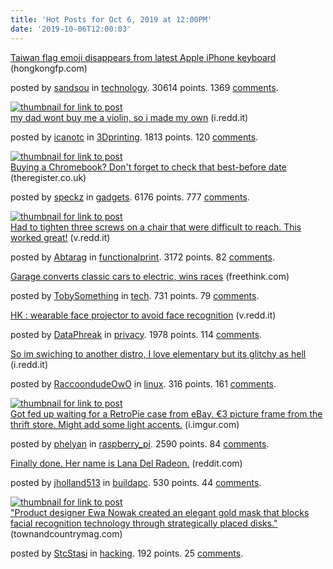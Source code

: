 ```yaml
---
title: 'Hot Posts for Oct 6, 2019 at 12:00PM'
date: '2019-10-06T12:00:03'
---
```

<article><div><a href='https://www.hongkongfp.com/2019/10/05/taiwan-flag-emoji-disappears-latest-apple-iphone-keyboard/'>Taiwan flag emoji disappears from latest Apple iPhone keyboard</a> (hongkongfp.com)<p>posted by <a href='https://www.reddit.com/user/sandsou'>sandsou</a> in <a href='https://www.reddit.com/r/technology'>technology</a>. 30614 points. 1369 <a href='https://www.reddit.com/r/technology/comments/ddojwh/taiwan_flag_emoji_disappears_from_latest_apple/'>comments</a>.</p></div></article>

<article><a href='https://i.redd.it/sstauf1lssq31.jpg'><img src='https://b.thumbs.redditmedia.com/3vPHsw9l76Ah9o38VzbdBf5cBwsxQi1eXbgT5FPkk2A.jpg' alt='thumbnail for link to post'></a><div><a href='https://i.redd.it/sstauf1lssq31.jpg'>my dad wont buy me a violin, so i made my own</a> (i.redd.it)<p>posted by <a href='https://www.reddit.com/user/icanotc'>icanotc</a> in <a href='https://www.reddit.com/r/3Dprinting'>3Dprinting</a>. 1813 points. 120 <a href='https://www.reddit.com/r/3Dprinting/comments/dduafe/my_dad_wont_buy_me_a_violin_so_i_made_my_own/'>comments</a>.</p></div></article>

<article><a href='https://www.theregister.co.uk/2019/08/22/buying_a_chromebook_dont_forget_to_check_when_it_expires/'><img src='https://b.thumbs.redditmedia.com/B6mbzSdfGTVh2cDtfexiE7a56Bw3o-2km6yEkQYm3uU.jpg' alt='thumbnail for link to post'></a><div><a href='https://www.theregister.co.uk/2019/08/22/buying_a_chromebook_dont_forget_to_check_when_it_expires/'>Buying a Chromebook? Don't forget to check that best-before date</a> (theregister.co.uk)<p>posted by <a href='https://www.reddit.com/user/speckz'>speckz</a> in <a href='https://www.reddit.com/r/gadgets'>gadgets</a>. 6176 points. 777 <a href='https://www.reddit.com/r/gadgets/comments/ddpk0d/buying_a_chromebook_dont_forget_to_check_that/'>comments</a>.</p></div></article>

<article><a href='https://v.redd.it/8n5kka4jtrq31'><img src='https://b.thumbs.redditmedia.com/lpAppriT9pY7lvDT_w-HirYauP9OcVBhWw_sw1Afobw.jpg' alt='thumbnail for link to post'></a><div><a href='https://v.redd.it/8n5kka4jtrq31'>Had to tighten three screws on a chair that were difficult to reach. This worked great!</a> (v.redd.it)<p>posted by <a href='https://www.reddit.com/user/Abtarag'>Abtarag</a> in <a href='https://www.reddit.com/r/functionalprint'>functionalprint</a>. 3172 points. 82 <a href='https://www.reddit.com/r/functionalprint/comments/ddrqax/had_to_tighten_three_screws_on_a_chair_that_were/'>comments</a>.</p></div></article>

<article><div><a href='https://www.freethink.com/shows/diy/season-1/electrifying-classic-cars'>Garage converts classic cars to electric, wins races</a> (freethink.com)<p>posted by <a href='https://www.reddit.com/user/TobySomething'>TobySomething</a> in <a href='https://www.reddit.com/r/tech'>tech</a>. 731 points. 79 <a href='https://www.reddit.com/r/tech/comments/ddwxfu/garage_converts_classic_cars_to_electric_wins/'>comments</a>.</p></div></article>

<article><div><a href='https://v.redd.it/9jr7cw543rq31'>HK : wearable face projector to avoid face recognition</a> (v.redd.it)<p>posted by <a href='https://www.reddit.com/user/DataPhreak'>DataPhreak</a> in <a href='https://www.reddit.com/r/privacy'>privacy</a>. 1978 points. 114 <a href='https://www.reddit.com/r/privacy/comments/ddrfi6/hk_wearable_face_projector_to_avoid_face/'>comments</a>.</p></div></article>

<article><div><a href='https://i.redd.it/v2jh1rolftq31.png'>So im swiching to another distro, I love elementary but its glitchy as hell</a> (i.redd.it)<p>posted by <a href='https://www.reddit.com/user/RaccoondudeOwO'>RaccoondudeOwO</a> in <a href='https://www.reddit.com/r/linux'>linux</a>. 316 points. 161 <a href='https://www.reddit.com/r/linux/comments/ddw05u/so_im_swiching_to_another_distro_i_love/'>comments</a>.</p></div></article>

<article><a href='https://i.imgur.com/5tYeaHP.jpg'><img src='https://a.thumbs.redditmedia.com/pap7LQNhEyiL0T-WXZ581pNWbVs3aVWKzrlglOXach4.jpg' alt='thumbnail for link to post'></a><div><a href='https://i.imgur.com/5tYeaHP.jpg'>Got fed up waiting for a RetroPie case from eBay. €3 picture frame from the thrift store. Might add some light accents.</a> (i.imgur.com)<p>posted by <a href='https://www.reddit.com/user/phelyan'>phelyan</a> in <a href='https://www.reddit.com/r/raspberry_pi'>raspberry_pi</a>. 2590 points. 84 <a href='https://www.reddit.com/r/raspberry_pi/comments/ddmodh/got_fed_up_waiting_for_a_retropie_case_from_ebay/'>comments</a>.</p></div></article>

<article><div><a href='https://www.reddit.com/r/buildapc/comments/ddshcw/finally_done_her_name_is_lana_del_radeon/'>Finally done. Her name is Lana Del Radeon.</a> (reddit.com)<p>posted by <a href='https://www.reddit.com/user/jholland513'>jholland513</a> in <a href='https://www.reddit.com/r/buildapc'>buildapc</a>. 530 points. 44 <a href='https://www.reddit.com/r/buildapc/comments/ddshcw/finally_done_her_name_is_lana_del_radeon/'>comments</a>.</p></div></article>

<article><a href='https://www.townandcountrymag.com/style/jewelry-and-watches/a29267892/facial-jewelry-explained/'><img src='https://b.thumbs.redditmedia.com/Ss0XFhKwG1tOqqSOOxTowyQ03hSD3w3lsJ2opnH3ktI.jpg' alt='thumbnail for link to post'></a><div><a href='https://www.townandcountrymag.com/style/jewelry-and-watches/a29267892/facial-jewelry-explained/'>"Product designer Ewa Nowak created an elegant gold mask that blocks facial recognition technology through strategically placed disks."</a> (townandcountrymag.com)<p>posted by <a href='https://www.reddit.com/user/StcStasi'>StcStasi</a> in <a href='https://www.reddit.com/r/hacking'>hacking</a>. 192 points. 25 <a href='https://www.reddit.com/r/hacking/comments/ddw00j/product_designer_ewa_nowak_created_an_elegant/'>comments</a>.</p></div></article>

